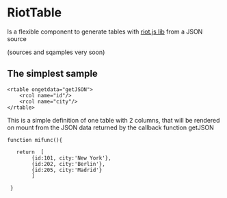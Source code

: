 # RiotTable  #

Is a flexible component to generate tables with [riot.js  lib](https://github.com/muut/riotjs) from a JSON source

(sources and sqamples very soon) 

## The simplest sample ##

    <rtable ongetdata="getJSON">
    	<rcol name="id"/>
    	<rcol name="city"/>
    </rtable>

This is a simple definition of one table with 2 columns, that will be rendered on mount from the JSON data returned by the callback function getJSON

    
    function mifunc(){
    
       return  [
    		{id:101, city:'New York'},
    		{id:202, city:'Berlin'},
    		{id:205, city:'Madrid'}
    		]
    
     }
    
    
    